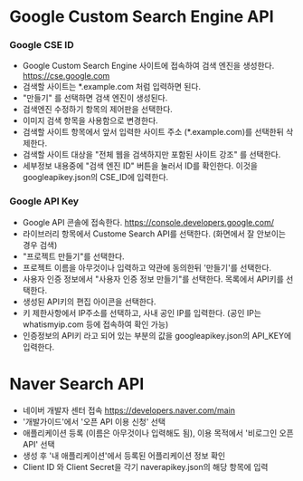 # Google Custom Search Engine API

### Google CSE ID
* Google Custom Search Engine 사이트에 접속하여 검색 엔진을 생성한다. https://cse.google.com
* 검색할 사이트는 *.example.com 처럼 입력하면 된다.
* "만들기" 를 선택하면 검색 엔진이 생성된다.
* 검색엔진 수정하기 항목의 제어판을 선택한다.
* 이미지 검색 항목을 사용함으로 변경한다.
* 검색할 사이트 항목에서 앞서 입력한 사이트 주소 (*.example.com)를 선택한뒤 삭제한다.
* 검색할 사이트 대상을 "전체 웹을 검색하지만 포함된 사이트 강조" 를 선택한다.
* 세부정보 내용중에 "검색 엔진 ID" 버튼을 눌러서 ID를 확인한다. 이것을 googleapikey.json의 CSE_ID에 입력한다.

### Google API Key
* Google API 콘솔에 접속한다. https://console.developers.google.com/ 
* 라이브러리 항목에서 Custome Search API를 선택한다. (화면에서 잘 안보이는 경우 검색)
* "프로젝트 만들기"를 선택한다.
* 프로젝트 이름을 아무것이나 입력하고 약관에 동의한뒤 '만들기'를 선택한다.
* 사용자 인증 정보에서 "사용자 인증 정보 만들기"를 선택한다. 목록에서 API키를 선택한다.
* 생성된 API키의 편집 아이콘을 선택한다.
* 키 제한사항에서 IP주소를 선택하고, 사내 공인 IP를 입력한다. (공인 IP는 whatismyip.com 등에 접속하여 확인 가능)
* 인증정보의 API키 라고 되어 있는 부분의 값을 googleapikey.json의 API_KEY에 입력한다.

# Naver Search API

* 네이버 개발자 센터 접속 https://developers.naver.com/main
* '개발가이드'에서 '오픈 API 이용 신청' 선택
* 애플리케이션 등록 (이름은 아무것이나 입력해도 됨), 이용 목적에서 '비로그인 오픈 API' 선택 
* 생성 후 '내 애플리케이션'에서 등록된 어플리케이션 정보 확인
* Client ID 와 Client Secret을 각기 naverapikey.json의 해당 항목에 입력

